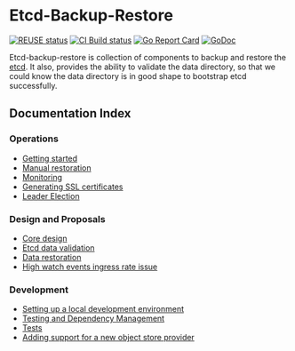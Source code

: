 # Etcd-Backup-Restore
[![REUSE status](https://api.reuse.software/badge/github.com/gardener/etcd-backup-restore)](https://api.reuse.software/info/github.com/gardener/etcd-backup-restore)
[![CI Build status](https://concourse.ci.gardener.cloud/api/v1/teams/gardener-tests/pipelines/etcd-backup-restore-master/jobs/master-head-update-job/badge)](https://concourse.ci.gardener.cloud/teams/gardener-tests/pipelines/etcd-backup-restore-master/jobs/master-head-update-job)
[![Go Report Card](https://goreportcard.com/badge/github.com/gardener/etcd-backup-restore)](https://goreportcard.com/report/github.com/gardener/etcd-backup-restore)
[![GoDoc](https://godoc.org/github.com/gardener/etcd-backup-restore?status.svg)](https://godoc.org/github.com/gardener/etcd-backup-restore)

Etcd-backup-restore is collection of components to backup and restore the [etcd]. It also, provides the ability to validate the data directory, so that we could know the data directory is in good shape to bootstrap etcd successfully.

## Documentation Index

### Operations

* [Getting started](docs/deployment/getting_started.md)
* [Manual restoration](docs/operations/manual_restoration.md)
* [Monitoring](docs/operations/metrics.md)
* [Generating SSL certificates](docs/operations/generating_ssl_certificates.md)
* [Leader Election](docs/operations/leader_election.md)

### Design and Proposals

* [Core design](docs/proposals/design.md)
* [Etcd data validation](docs/proposals/validation.md)
* [Data restoration](docs/proposals/restoration.md)
* [High watch events ingress rate issue](docs/proposals/high_watch_event_ingress_rate.md)

### Development

* [Setting up a local development environment](docs/development/local_setup.md)
* [Testing and Dependency Management](docs/development/testing_and_dependencies.md)
* [Tests](docs/development/tests.md)
* [Adding support for a new object store provider](docs/development/new_cp_support.md)

[etcd]: https://github.com/etcd-io/etcd
